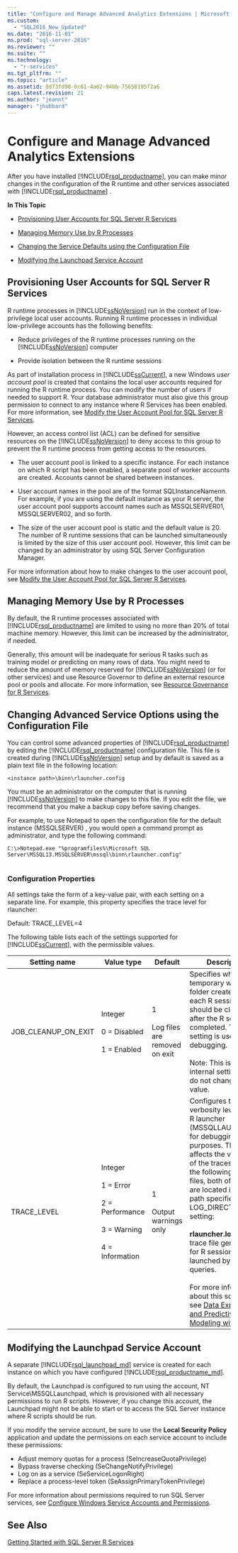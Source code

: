 ```yaml
---
title: "Configure and Manage Advanced Analytics Extensions | Microsoft Docs"
ms.custom: 
  - "SQL2016_New_Updated"
ms.date: "2016-11-01"
ms.prod: "sql-server-2016"
ms.reviewer: ""
ms.suite: ""
ms.technology: 
  - "r-services"
ms.tgt_pltfrm: ""
ms.topic: "article"
ms.assetid: 8d73fd98-0c61-4a62-94bb-75658195f2a6
caps.latest.revision: 21
ms.author: "jeannt"
manager: "jhubbard"
---
```

# Configure and Manage Advanced Analytics Extensions
  After you have installed [!INCLUDE[rsql_productname](../../advanced-analytics/r-services/includes/rsql-productname-md.md)], you can make minor changes in the configuration of the R runtime and other services associated with [!INCLUDE[rsql_productname](../../advanced-analytics/r-services/includes/rsql-productname-md.md)] .  
  
  
 **In This Topic**  
  
-   [Provisioning User Accounts for SQL Server R Services](#bkmk_Provisioning)  
  
-   [Managing Memory Use by R Processes](#bkmk_ManagingMemory)  
  
-   [Changing the Service Defaults using the Configuration File](#bkmk_ChangingConfig) 

-   [Modifying the Launchpad Service Account](#bkmk_Launchpad) 
  
##  <a name="bkmk_Provisioning"></a> Provisioning User Accounts for SQL Server R Services  
 R runtime processes in [!INCLUDE[ssNoVersion](../../advanced-analytics/r-services/includes/ssnoversion-md.md)] run in the context of low-privilege local user accounts. Running R runtime processes in individual low-privilege accounts has the following benefits:  
  
-   Reduce privileges of the R runtime processes running on the [!INCLUDE[ssNoVersion](../../advanced-analytics/r-services/includes/ssnoversion-md.md)] computer  
  
-   Provide isolation between the R runtime sessions  
  
 As part of installation process in [!INCLUDE[ssCurrent](../../advanced-analytics/r-services/includes/sscurrent-md.md)], a new Windows *user account pool* is created that contains the local user accounts required for running the R runtime process. You can modify the number of users if needed to support R. Your database administrator must also give this group permission to connect to any instance where R Services has been enabled. For more information, see [Modify the User Account Pool for SQL Server R Services](../../advanced-analytics/r-services/modify-the-user-account-pool-for-sql-server-r-services.md).  
  
 However, an access control list (ACL) can be defined for sensitive resources on the [!INCLUDE[ssNoVersion](../../advanced-analytics/r-services/includes/ssnoversion-md.md)] to deny access to this group to prevent the R runtime process from getting access to the resources.  
  
-   The user account pool is linked to a specific instance.  For each instance on which R script has been enabled, a separate pool of worker accounts are created. Accounts cannot be shared between instances.
  
-   User account names in the pool are of the format SQLInstanceName*nn*. For example, if you are using the default instance as your R server, the user account pool supports account names such as MSSQLSERVER01, MSSQLSERVER02, and so forth.  
  
-   The size of the user account pool is static and the default value is 20. The number of R runtime sessions that can be launched simultaneously is limited by the size of this user account pool. However, this limit can be changed by an administrator by using SQL Server Configuration Manager.  
  
  
 For more information about how to make changes to the user account pool, see [Modify the User Account Pool for SQL Server R Services](../../advanced-analytics/r-services/modify-the-user-account-pool-for-sql-server-r-services.md).  
  
##  <a name="bkmk_ManagingMemory"></a> Managing Memory Use by R Processes  
 By default, the R runtime processes associated with [!INCLUDE[rsql_productname](../../advanced-analytics/r-services/includes/rsql-productname-md.md)] are limited to using no more than 20% of total machine memory. However, this limit can be increased by the administrator, if needed.  
  
 Generally, this amount will be inadequate for serious R tasks such as training model or predicting on many rows of data. You might need to reduce the amount of memory reserved for [!INCLUDE[ssNoVersion](../../advanced-analytics/r-services/includes/ssnoversion-md.md)] (or for other services) and use Resource Governor to define an external resource pool or pools and allocate. For more information, see [Resource Governance for R Services](../../advanced-analytics/r-services/resource-governance-for-r-services.md).  
  
##  <a name="bkmk_ChangingConfig"></a> Changing Advanced Service Options using the Configuration File  
 
You can control some advanced properties of [!INCLUDE[rsql_productname](../../advanced-analytics/r-services/includes/rsql-productname-md.md)] by editing the [!INCLUDE[rsql_productname](../../advanced-analytics/r-services/includes/rsql-productname-md.md)] configuration file. This file is created during [!INCLUDE[ssNoVersion](../../advanced-analytics/r-services/includes/ssnoversion-md.md)] setup and by default is saved as a plain text file in the following location:  
 
```  
<instance path>\binn\rlauncher.config  
```  
  
 You must be an administrator on the computer that is running [!INCLUDE[ssNoVersion](../../advanced-analytics/r-services/includes/ssnoversion-md.md)] to make changes to this file. If you edit the file, we recommend that you make a backup copy before saving changes.  
  
 For example, to use Notepad to open the configuration file for the default instance (MSSQLSERVER) , you would open a command prompt as administrator, and type the following command:  
  
```  
C:\>Notepad.exe "%programfiles%\Microsoft SQL Server\MSSQL13.MSSQLSERVER\mssql\binn\rlauncher.config"  
  
```  
  
###  <a name="bkmk_properties"></a> Configuration Properties  
 All settings take the form of a key-value pair, with each setting on a separate line. For example, this property specifies the trace level for rlauncher:  
  
 Default: TRACE_LEVEL=4  
  
 The following table lists each of the settings supported for [!INCLUDE[ssCurrent](../../advanced-analytics/r-services/includes/sscurrent-md.md)], with the permissible values.  
  
|Setting name|Value type|Default|Description|  
|------------------|----------------|-------------|-----------------|  
|JOB_CLEANUP_ON_EXIT|Integer<br /><br /> 0 = Disabled<br /><br /> 1 = Enabled|1<br /><br /> Log files are removed on exit|Specifies whether the temporary working folder created for each R session should be cleaned up after the R session is completed. This setting is useful for debugging.<br /><br /> Note: This is an internal setting only – do not change this value.|  
|TRACE_LEVEL|Integer<br /><br /> 1 = Error<br /><br /> 2 = Performance<br /><br /> 3 = Warning<br /><br /> 4 = Information|1<br /><br /> Output warnings only|Configures the trace verbosity level of the R launcher (MSSQLLAUNCHPAD) for debugging purposes. This setting affects the verbosity of the traces stored in the following trace files, both of which are located in the path specified by the LOG_DIRECTORY setting:<br /><br /> **rlauncher.log**: The trace file generated for R sessions launched by T-SQL queries.<br /><br /> For more information about this scenario, see [Data Exploration and Predictive Modeling with R](../../advanced-analytics/r-services/data-exploration-and-predictive-modeling-with-r.md).|  

## <a name="bkmk_Launchpad"></a>Modifying the Launchpad Service Account

A separate [!INCLUDE[rsql_launchpad_md](../../advanced-analytics/r-services/includes/rsql-launchpad-md.md)] service is created for each instance on which you have configured [!INCLUDE[rsql_productname_md](../../advanced-analytics/r-services/includes/rsql-productname-md.md)]. 

By default, the Launchpad is configured to run using the account, NT Service\MSSQLLaunchpad, which is provisioned with all necessary permissions to run R scripts. However, if you change this account, the Launchpad might not be able to start or to access the SQL Server instance where R scripts should be run.
 
  If you modify the service account, be sure to use the **Local Security Policy** application and update the permissions on each service account to include these permissions:
  + Adjust memory quotas for a process (SeIncreaseQuotaPrivilege)
  + Bypass traverse checking (SeChangeNotifyPrivilege)
  + Log on as a service (SeServiceLogonRight)
  + Replace a process-level token (SeAssignPrimaryTokenPrivilege)

For more information about permissions required to run SQL Server services, see [Configure Windows Service Accounts and Permissions](https://msdn.microsoft.com/library/ms143504.aspx#Windows).
   
## See Also  
 [Getting Started with SQL Server R Services](../../advanced-analytics/r-services/getting-started-with-sql-server-r-services.md)  
  
  